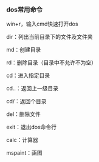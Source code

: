 ### dos常用命令

win+r，输入cmd快速打开dos



dir：列出当前目录下的文件及文件夹

md：创建目录

rd：删除目录（目录中不允许不为空）

cd：进入指定目录

cd..：返回上一级目录

cd/：返回个目录

del：删除文件

exit：退出dos命令行

calc：计算器

mspaint：画图

